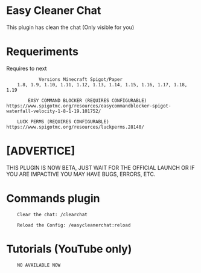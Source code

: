# Easy Cleaner Chat
This plugin has clean the chat (Only visible for you)

# Requeriments

Requires to next

                Versions Minecraft Spigot/Paper
        1.8, 1.9, 1.10, 1.11, 1.12, 1.13, 1.14, 1.15, 1.16, 1.17, 1.18, 1.19

        	EASY COMMAND BLOCKER (REQUIRES CONFIGURABLE)
	https://www.spigotmc.org/resources/easycommandblocker-spigot-waterfall-velocity-1-8-1-19.101752/

		LUCK PERMS (REQUIRES CONFIGURABLE)
	https://www.spigotmc.org/resources/luckperms.28140/
	
# [ADVERTICE]
THIS PLUGIN IS NOW BETA, JUST WAIT FOR THE OFFICIAL LAUNCH OR IF YOU ARE IMPACTIVE YOU MAY HAVE BUGS, ERRORS, ETC.

# Commands plugin

		Clear the chat: /clearchat

		Reload the Config: /easycleanerchat:reload
		
# Tutorials (YouTube only)

		NO AVAILABLE NOW

